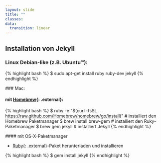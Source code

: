 ```yaml
---
layout: slide
title: ""
classes:
data:
  transition: linear
---
```


## Installation von Jekyll

### Linux Debian-like (z.B. Ubuntu™):

{% highlight bash %}
$ sudo apt-get install ruby ruby-dev jekyll
{% endhighlight %}

<div markdown="1" class="fragment">
### Mac:

#### mit [Homebrew][Homebrew]{: .external}:

{% highlight bash %}
$ ruby -e "$(curl -fsSL https://raw.github.com/Homebrew/homebrew/go/install)" # installiert den Homebrew Paketmanager
$ brew install brew-gem # installiert den Ruky-Paketmanager
$ brew gem jekyll       # installiert Jekyll
{% endhighlight %}
</div>
<div markdown="1" class="fragment">
#### mit OS-X-Paketmanager

- [Ruby][Ruby download]{: .external}-Paket herunterladen und installieren

{% highlight bash %}
$ gem install jekyll
{% endhighlight %}
</div>

[Ruby download]: https://www.ruby-lang.org/en/downloads/
[Homebrew]: http://brew.sh/
